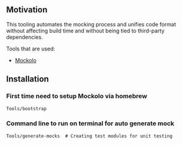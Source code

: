 ## Motivation

This tooling automates the mocking process and unifies code format without affecting build time and without being tied to third-party dependencies.

Tools that are used:

- [Mockolo](https://github.com/uber/mockolo)

## Installation

### First time need to setup Mockolo via homebrew
```
Tools/bootstrap
```

### Command line to run on terminal for auto generate mock
```
Tools/generate-mocks  # Creating test modules for unit testing
```
